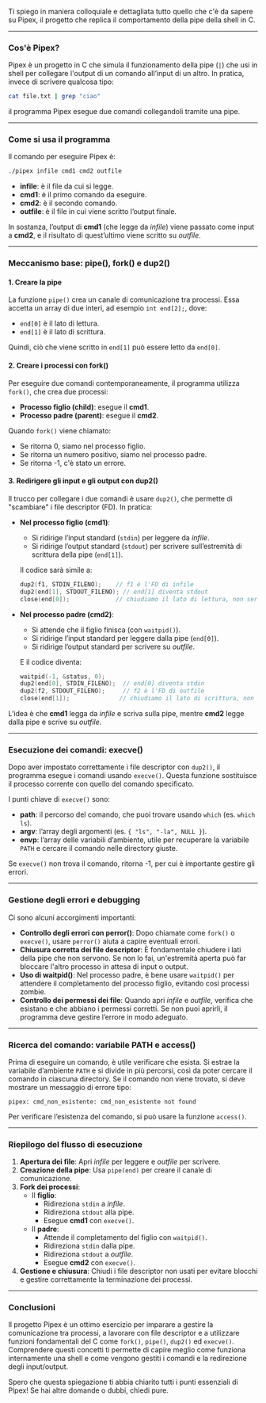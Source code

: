 Ti spiego in maniera colloquiale e dettagliata tutto quello che c'è da sapere su Pipex, il progetto che replica il comportamento della pipe della shell in C.

---

### Cos'è Pipex?

Pipex è un progetto in C che simula il funzionamento della pipe (`|`) che usi in shell per collegare l'output di un comando all’input di un altro. In pratica, invece di scrivere qualcosa tipo:

```bash
cat file.txt | grep "ciao"
```

il programma Pipex esegue due comandi collegandoli tramite una pipe.

---

### Come si usa il programma

Il comando per eseguire Pipex è:

```bash
./pipex infile cmd1 cmd2 outfile
```

- **infile**: è il file da cui si legge.
- **cmd1**: è il primo comando da eseguire.
- **cmd2**: è il secondo comando.
- **outfile**: è il file in cui viene scritto l’output finale.

In sostanza, l’output di **cmd1** (che legge da *infile*) viene passato come input a **cmd2**, e il risultato di quest’ultimo viene scritto su *outfile*.

---

### Meccanismo base: pipe(), fork() e dup2()

#### 1. Creare la pipe

La funzione `pipe()` crea un canale di comunicazione tra processi. Essa accetta un array di due interi, ad esempio `int end[2];`, dove:

- `end[0]` è il lato di lettura.
- `end[1]` è il lato di scrittura.

Quindi, ciò che viene scritto in `end[1]` può essere letto da `end[0]`.

#### 2. Creare i processi con fork()

Per eseguire due comandi contemporaneamente, il programma utilizza `fork()`, che crea due processi:

- **Processo figlio (child)**: esegue il **cmd1**.
- **Processo padre (parent)**: esegue il **cmd2**.

Quando `fork()` viene chiamato:
- Se ritorna 0, siamo nel processo figlio.
- Se ritorna un numero positivo, siamo nel processo padre.
- Se ritorna -1, c'è stato un errore.

#### 3. Redirigere gli input e gli output con dup2()

Il trucco per collegare i due comandi è usare `dup2()`, che permette di "scambiare" i file descriptor (FD). In pratica:

- **Nel processo figlio (cmd1)**:
  - Si ridirige l’input standard (`stdin`) per leggere da *infile*.
  - Si ridirige l’output standard (`stdout`) per scrivere sull’estremità di scrittura della pipe (`end[1]`).
  
  Il codice sarà simile a:
  ```c
  dup2(f1, STDIN_FILENO);    // f1 è l'FD di infile
  dup2(end[1], STDOUT_FILENO); // end[1] diventa stdout
  close(end[0]);             // chiudiamo il lato di lettura, non serve qui
  ```

- **Nel processo padre (cmd2)**:
  - Si attende che il figlio finisca (con `waitpid()`).
  - Si ridirige l’input standard per leggere dalla pipe (`end[0]`).
  - Si ridirige l’output standard per scrivere su *outfile*.
  
  E il codice diventa:
  ```c
  waitpid(-1, &status, 0);
  dup2(end[0], STDIN_FILENO);  // end[0] diventa stdin
  dup2(f2, STDOUT_FILENO);     // f2 è l'FD di outfile
  close(end[1]);              // chiudiamo il lato di scrittura, non serve qui
  ```

L’idea è che **cmd1** legga da *infile* e scriva sulla pipe, mentre **cmd2** legge dalla pipe e scrive su *outfile*.

---

### Esecuzione dei comandi: execve()

Dopo aver impostato correttamente i file descriptor con `dup2()`, il programma esegue i comandi usando `execve()`. Questa funzione sostituisce il processo corrente con quello del comando specificato.  
  
I punti chiave di `execve()` sono:
- **path**: il percorso del comando, che puoi trovare usando `which` (es. `which ls`).
- **argv**: l’array degli argomenti (es. `{ "ls", "-la", NULL }`).
- **envp**: l’array delle variabili d’ambiente, utile per recuperare la variabile `PATH` e cercare il comando nelle directory giuste.

Se `execve()` non trova il comando, ritorna -1, per cui è importante gestire gli errori.

---

### Gestione degli errori e debugging

Ci sono alcuni accorgimenti importanti:
- **Controllo degli errori con perror()**: Dopo chiamate come `fork()` o `execve()`, usare `perror()` aiuta a capire eventuali errori.
- **Chiusura corretta dei file descriptor**: È fondamentale chiudere i lati della pipe che non servono. Se non lo fai, un'estremità aperta può far bloccare l'altro processo in attesa di input o output.
- **Uso di waitpid()**: Nel processo padre, è bene usare `waitpid()` per attendere il completamento del processo figlio, evitando così processi zombie.
- **Controllo dei permessi dei file**: Quando apri *infile* e *outfile*, verifica che esistano e che abbiano i permessi corretti. Se non puoi aprirli, il programma deve gestire l’errore in modo adeguato.

---

### Ricerca del comando: variabile PATH e access()

Prima di eseguire un comando, è utile verificare che esista. Si estrae la variabile d’ambiente `PATH` e si divide in più percorsi, così da poter cercare il comando in ciascuna directory. Se il comando non viene trovato, si deve mostrare un messaggio di errore tipo:

```
pipex: cmd_non_esistente: cmd_non_esistente not found
```

Per verificare l’esistenza del comando, si può usare la funzione `access()`.

---

### Riepilogo del flusso di esecuzione

1. **Apertura dei file**: Apri *infile* per leggere e *outfile* per scrivere.
2. **Creazione della pipe**: Usa `pipe(end)` per creare il canale di comunicazione.
3. **Fork dei processi**:
   - Il **figlio**:
     - Ridireziona `stdin` a *infile*.
     - Ridireziona `stdout` alla pipe.
     - Esegue **cmd1** con `execve()`.
   - Il **padre**:
     - Attende il completamento del figlio con `waitpid()`.
     - Ridireziona `stdin` dalla pipe.
     - Ridireziona `stdout` a *outfile*.
     - Esegue **cmd2** con `execve()`.
4. **Gestione e chiusura**: Chiudi i file descriptor non usati per evitare blocchi e gestire correttamente la terminazione dei processi.

---

### Conclusioni

Il progetto Pipex è un ottimo esercizio per imparare a gestire la comunicazione tra processi, a lavorare con file descriptor e a utilizzare funzioni fondamentali del C come `fork()`, `pipe()`, `dup2()` ed `execve()`. Comprendere questi concetti ti permette di capire meglio come funziona internamente una shell e come vengono gestiti i comandi e la redirezione degli input/output.

Spero che questa spiegazione ti abbia chiarito tutti i punti essenziali di Pipex! Se hai altre domande o dubbi, chiedi pure.
